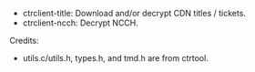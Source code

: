 * ctrclient-title: Download and/or decrypt CDN titles / tickets.
* ctrclient-ncch: Decrypt NCCH.

Credits:
* utils.c/utils.h, types.h, and tmd.h are from ctrtool.

